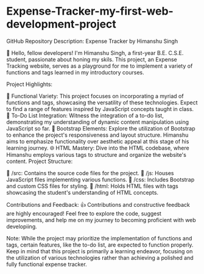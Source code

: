 # Expense-Tracker-my-first-web-development-project


GitHub Repository Description: Expense Tracker by Himanshu Singh

👋 Hello, fellow developers! I'm Himanshu Singh, a first-year B.E. C.S.E. student, passionate about honing my skils. This project, an Expense Tracking website, serves as a playground for me to implement a variety of functions and tags learned in my introductory courses.

Project Highlights:

🚀 Functional Variety: This project focuses on incorporating a myriad of functions and tags, showcasing the versatility of these technologies. Expect to find a range of features inspired by JavaScript concepts taught in class.
📝 To-Do List Integration: Witness the integration of a to-do list, demonstrating my understanding of dynamic content manipulation using JavaScript so far.
🔗 Bootstrap Elements: Explore the utilization of Bootstrap to enhance the project's responsiveness and layout structure. Himanshu aims to emphasize functionality over aesthetic appeal at this stage of his learning journey.
🌐 HTML Mastery: Dive into the HTML codebase, where Himanshu employs various tags to structure and organize the website's content.
Project Structure:

📂 /src: Contains the source code files for the project.
📁 /js: Houses JavaScript files implementing various functions.
📁 /css: Includes Bootstrap and custom CSS files for styling.
📁 /html: Holds HTML files with tags showcasing the student's understanding of HTML concepts.

Contributions and Feedback:
👍 Contributions and constructive feedback are highly encouraged! Feel free to explore the code, suggest improvements, and help me on my journey to becoming proficient with web developiing.


Note: While the project may prioritize the implementation of functions and tags, certain features, like the to-do list, are expected to function properly. Keep in mind that this project is primarily a learning endeavor, focusing on the utilization of various technologies rather than achieving a polished and fully functional expense tracker.
